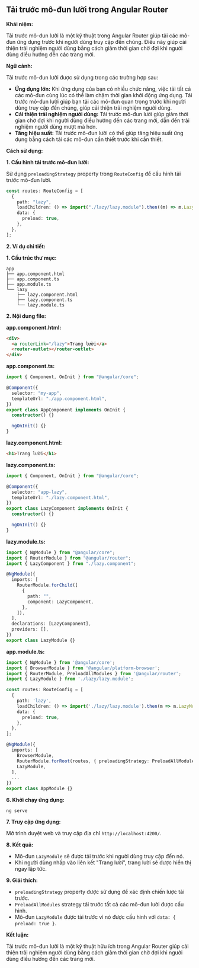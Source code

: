 ## Tải trước mô-đun lười trong Angular Router

**Khái niệm:**

Tải trước mô-đun lười là một kỹ thuật trong Angular Router giúp tải các mô-đun ứng dụng trước khi người dùng truy cập đến chúng. Điều này giúp cải thiện trải nghiệm người dùng bằng cách giảm thời gian chờ đợi khi người dùng điều hướng đến các trang mới.

**Ngữ cảnh:**

Tải trước mô-đun lười được sử dụng trong các trường hợp sau:

- **Ứng dụng lớn:** Khi ứng dụng của bạn có nhiều chức năng, việc tải tất cả các mô-đun cùng lúc có thể làm chậm thời gian khởi động ứng dụng. Tải trước mô-đun lười giúp bạn tải các mô-đun quan trọng trước khi người dùng truy cập đến chúng, giúp cải thiện trải nghiệm người dùng.
- **Cải thiện trải nghiệm người dùng:** Tải trước mô-đun lười giúp giảm thời gian chờ đợi khi người dùng điều hướng đến các trang mới, dẫn đến trải nghiệm người dùng mượt mà hơn.
- **Tăng hiệu suất:** Tải trước mô-đun lười có thể giúp tăng hiệu suất ứng dụng bằng cách tải các mô-đun cần thiết trước khi cần thiết.

**Cách sử dụng:**

**1. Cấu hình tải trước mô-đun lười:**

Sử dụng `preloadingStrategy` property trong `RouteConfig` để cấu hình tải trước mô-đun lười.

```typescript
const routes: RouteConfig = [
  {
    path: "lazy",
    loadChildren: () => import("./lazy/lazy.module").then((m) => m.LazyModule),
    data: {
      preload: true,
    },
  },
];
```

**2. Ví dụ chi tiết:**

**1. Cấu trúc thư mục:**

```
app
├── app.component.html
├── app.component.ts
├── app.module.ts
└── lazy
    ├── lazy.component.html
    ├── lazy.component.ts
    └── lazy.module.ts
```

**2. Nội dung file:**

**app.component.html:**

```html
<div>
  <a routerLink="/lazy">Trang lười</a>
  <router-outlet></router-outlet>
</div>
```

**app.component.ts:**

```typescript
import { Component, OnInit } from "@angular/core";

@Component({
  selector: "my-app",
  templateUrl: "./app.component.html",
})
export class AppComponent implements OnInit {
  constructor() {}

  ngOnInit() {}
}
```

**lazy.component.html:**

```html
<h1>Trang lười</h1>
```

**lazy.component.ts:**

```typescript
import { Component, OnInit } from "@angular/core";

@Component({
  selector: "app-lazy",
  templateUrl: "./lazy.component.html",
})
export class LazyComponent implements OnInit {
  constructor() {}

  ngOnInit() {}
}
```

**lazy.module.ts:**

```typescript
import { NgModule } from "@angular/core";
import { RouterModule } from "@angular/router";
import { LazyComponent } from "./lazy.component";

@NgModule({
  imports: [
    RouterModule.forChild([
      {
        path: "",
        component: LazyComponent,
      },
    ]),
  ],
  declarations: [LazyComponent],
  providers: [],
})
export class LazyModule {}
```

**app.module.ts:**

```typescript
import { NgModule } from '@angular/core';
import { BrowserModule } from '@angular/platform-browser';
import { RouterModule, PreloadAllModules } from '@angular/router';
import { LazyModule } from './lazy/lazy.module';

const routes: RouteConfig = [
  {
    path: 'lazy',
    loadChildren: () => import('./lazy/lazy.module').then(m => m.LazyModule),
    data: {
      preload: true,
    },
  },
];

@NgModule({
  imports: [
    BrowserModule,
    RouterModule.forRoot(routes, { preloadingStrategy: PreloadAllModules }),
    LazyModule,
  ],
  ...
})
export class AppModule {}
```

**6. Khởi chạy ứng dụng:**

```
ng serve
```

**7. Truy cập ứng dụng:**

Mở trình duyệt web và truy cập địa chỉ `http://localhost:4200/`.

**8. Kết quả:**

- Mô-đun `LazyModule` sẽ được tải trước khi người dùng truy cập đến nó.
- Khi người dùng nhấp vào liên kết "Trang lười", trang lười sẽ được hiển thị ngay lập tức.

**9. Giải thích:**

- `preloadingStrategy` property được sử dụng để xác định chiến lược tải trước.
- `PreloadAllModules` strategy tải trước tất cả các mô-đun lười được cấu hình.
- Mô-đun `LazyModule` được tải trước vì nó được cấu hình với `data: { preload: true }`.

**Kết luận:**

Tải trước mô-đun lười là một kỹ thuật hữu ích trong Angular Router giúp cải thiện trải nghiệm người dùng bằng cách giảm thời gian chờ đợi khi người dùng điều hướng đến các trang mới.
